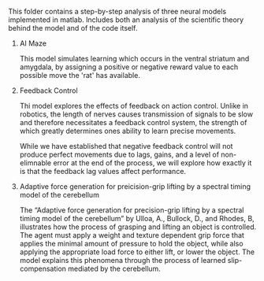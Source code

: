 This folder contains a step-by-step analysis of three neural models implemented in matlab. Includes both an analysis of the scientific theory behind the model and of the code itself.

1. AI Maze

	This model simulates learning which occurs in the ventral striatum and amygdala, by assigning a positive or negative reward value to each possible move the 'rat' has available. 



2. Feedback Control



	Thi model explores the effects of feedback on action control. Unlike in robotics, the length of nerves causes transmission of signals to be slow and therefore necessitates a feedback control system, the strength of which greatly determines ones ability to learn precise movements.
	
	While we have established that negative feedback control will not produce perfect movements due to lags, gains, and a level of non-elimnable error at the end of the process, we will explore how exactly it is that the feedback lag values affect performance.

3. Adaptive force generation for preicision-grip lifting by a spectral timing model of the cerebellum

	The “Adaptive force generation for precision-grip lifting by a spectral timing model of the cerebellum” by Ulloa, A., Bullock, D., and Rhodes, B, illustrates how the process of grasping and lifting an object is controlled. The agent must apply a weight and texture dependent grip force that applies the minimal amount of pressure to hold the object, while also applying the appropriate load force to either lift, or lower the object. The model explains this phenomena through the process of learned slip-compensation mediated by the cerebellum.